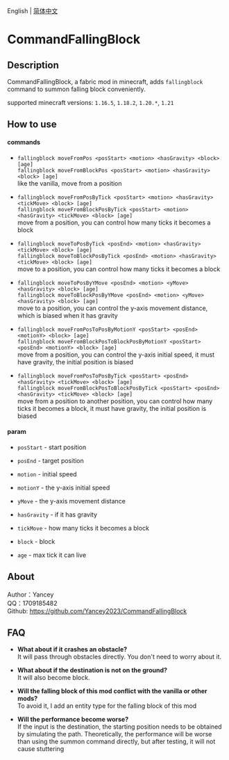 English | [简体中文](README_CN.md)

# CommandFallingBlock

## Description

CommandFallingBlock, a fabric mod in minecraft, adds `fallingblock` command to summon falling block conveniently.

supported minecraft versions: `1.16.5`, `1.18.2`, `1.20.*`, `1.21`

## How to use

#### commands

- `fallingblock moveFromPos <posStart> <motion> <hasGravity> <block> [age]`  
  `fallingblock moveFromBlockPos <posStart> <motion> <hasGravity> <block> [age]`  
  like the vanilla, move from a position


- `fallingblock moveFromPosByTick <posStart> <motion> <hasGravity> <tickMove> <block> [age]`  
  `fallingblock moveFromBlockPosByTick <posStart> <motion> <hasGravity> <tickMove> <block> [age]`  
  move from a position, you can control how many ticks it becomes a block


- `fallingblock moveToPosByTick <posEnd> <motion> <hasGravity> <tickMove> <block> [age]`  
  `fallingblock moveToBlockPosByTick <posEnd> <motion> <hasGravity> <tickMove> <block> [age]`  
  move to a position, you can control how many ticks it becomes a block


- `fallingblock moveToPosByYMove <posEnd> <motion> <yMove> <hasGravity> <block> [age]`  
  `fallingblock moveToBlockPosByYMove <posEnd> <motion> <yMove> <hasGravity> <block> [age]`  
  move to a position, you can control the y-axis movement distance, which is biased when it has gravity


- `fallingblock moveFromPosToPosByMotionY <posStart> <posEnd> <motionY> <block> [age]`  
  `fallingblock moveFromBlockPosToBlockPosByMotionY <posStart> <posEnd> <motionY> <block> [age]`  
  move from a position, you can control the y-axis initial speed, it must have gravity, the initial position is biased


- `fallingblock moveFromPosToPosByTick <posStart> <posEnd> <hasGravity> <tickMove> <block> [age]`  
  `fallingblock moveFromBlockPosToBlockPosByTick <posStart> <posEnd> <hasGravity> <tickMove> <block> [age]`  
  move from a position to another position, you can control how many ticks it becomes a block, it must have gravity, the
  initial position is biased

#### param

- `posStart` - start position


- `posEnd` - target position


- `motion` - initial speed


- `motionY` - the y-axis initial speed


- `yMove` - the y-axis movement distance


- `hasGravity` - if it has gravity


- `tickMove` - how many ticks it becomes a block


- `block` - block


- `age` - max tick it can live

## About

Author：Yancey  
QQ：1709185482  
Github: https://github.com/Yancey2023/CommandFallingBlock

## FAQ

- **What about if it crashes an obstacle?**  
  It will pass through obstacles directly. You don't need to worry about it.


- **What about if the destination is not on the ground?**  
  It will also become block.


- **Will the falling block of this mod conflict with the vanilla or other mods?**  
  To avoid it, I add an entity type for the falling block of this mod


- **Will the performance become worse?**  
  If the input is the destination, the starting position needs to be obtained by simulating the path. Theoretically, the
  performance will be worse than using the summon command directly, but after testing, it will not cause stuttering
